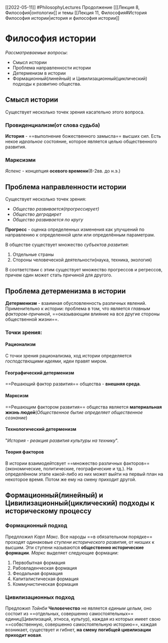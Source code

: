 [[2022-05-11]]
#PhilosophyLectures
Продолжение [[[Лекция 8, Философия|онтологии]] и темы [[Лекция 11, Философия#История Философия истории|история и философия истории]]
# Философия истории
*Рассматреваемые вопросы*:
- Смысл истории
- Проблема направленности истории
- Детерменизм в истории
- Формационный(линейный) и Цивилизационный(циклический) подходы к развитию общества.
## Смысл истории
Существует несколько точек зрения касательно этого вопроса.
### Провиденциализм(от слова судьба)
**История** - ==выполнение божественного замысла== высших сил. Есть некое *идеальное* состояние, которое является целью общественного развития.
### Марксизми
*Яспенс* - концепция **осевого времени**(8-2вв. до н.э.)
## Проблема направленности истории
Существует несколько точек зрения:
- *Общество развивается(прогрессирует)*
- *Общество деградирет*
- *Общество развивается по кругу*

**Прогресс** - оценка определенных изменения
как улучшений по направлению к определенной цели или определённым параметрам.

В обществе существует множество *субъектов развития*:
1) Отдельные страны
2) Стороны человеческой деятельности(наука, техника, экология)

В соответствии с этим существует множество прогрессов и регрессов, причем один может стать причиной для другого.
## Проблема детерменизма в истории
**Детерменизм** - взаимная обусловленность различных явлений. Применительно к истории: проблема в том, что является *главным фактором-причиной*, ==оказывающим влияние на все другие стороны общественной жизни==.
### Точки зрения:
#### Рационализм
С точки зрения рационализма, ход истории определяется *господствющими идеями*, идеи правят миром.
#### Географический детерменизм
==Решающий фактор развития== общества - **внешняя среда**.
#### Марксизм
==Решающим фактором развития== общества является **материальная жизнь людей**(*Общественное бытие определяет общественное сознание*)
#### Технологический детерменизм
"*История - реакция развития культуры на технику*".
#### Теория факторов
В истории взаимодейтсвует ==множество различных факторов==(экономические, политические, географические и тд.). На определённом этапе какой-либо из них может выйти на первый план на некоторое время. Потом же ему на смену приходит другой.
## Формационный(линейный) и Цивилизационный(циклический) подходы к историческому процессу
### Формационный подход
Предлложил *Карл Макс*.
Все народы ==в обязательном порядке== проходят одинаковые *ступени исторического развития*, от низших к высшим. Эти ступени называются **общественно исторические формации**.
*Маркс* выделяет следующие формации:
1) Первобытная формация
2) Рабовладенческая формация
3) Феодальная формация
4) Капиталистическая формация
5) Коммунистическая формация
### Цивилизационных подход 
Предложил *Тойнби*
**Человечество** не является *единым целым*, оно состоит из ==отдельных, совершенно самостоятельных== единиц(Цивилизаций, этноса, культур), каждая из которых имеет свою ==собвственную, совершенно самостоятельную историю==, каждая возникает, существует и гибнет, **на смену погибщей цивилизации приходит новая**.